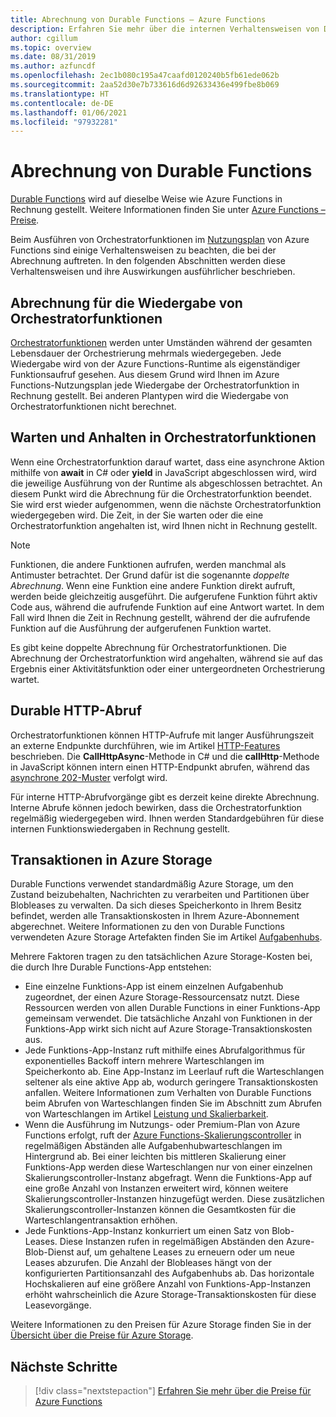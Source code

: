 ```yaml
---
title: Abrechnung von Durable Functions – Azure Functions
description: Erfahren Sie mehr über die internen Verhaltensweisen von Durable Functions und wie sich diese auf die Abrechnung für Azure Functions auswirken.
author: cgillum
ms.topic: overview
ms.date: 08/31/2019
ms.author: azfuncdf
ms.openlocfilehash: 2ec1b080c195a47caafd0120240b5fb61ede062b
ms.sourcegitcommit: 2aa52d30e7b733616d6d92633436e499fbe8b069
ms.translationtype: HT
ms.contentlocale: de-DE
ms.lasthandoff: 01/06/2021
ms.locfileid: "97932281"
---
```

# <a name="durable-functions-billing"></a>Abrechnung von Durable Functions

[Durable Functions](durable-functions-overview.md) wird auf dieselbe Weise wie Azure Functions in Rechnung gestellt. Weitere Informationen finden Sie unter [Azure Functions – Preise](https://azure.microsoft.com/pricing/details/functions/).

Beim Ausführen von Orchestratorfunktionen im [Nutzungsplan](../consumption-plan.md) von Azure Functions sind einige Verhaltensweisen zu beachten, die bei der Abrechnung auftreten. In den folgenden Abschnitten werden diese Verhaltensweisen und ihre Auswirkungen ausführlicher beschrieben.

## <a name="orchestrator-function-replay-billing"></a>Abrechnung für die Wiedergabe von Orchestratorfunktionen

[Orchestratorfunktionen](durable-functions-orchestrations.md) werden unter Umständen während der gesamten Lebensdauer der Orchestrierung mehrmals wiedergegeben. Jede Wiedergabe wird von der Azure Functions-Runtime als eigenständiger Funktionsaufruf gesehen. Aus diesem Grund wird Ihnen im Azure Functions-Nutzungsplan jede Wiedergabe der Orchestratorfunktion in Rechnung gestellt. Bei anderen Plantypen wird die Wiedergabe von Orchestratorfunktionen nicht berechnet.

## <a name="awaiting-and-yielding-in-orchestrator-functions"></a>Warten und Anhalten in Orchestratorfunktionen

Wenn eine Orchestratorfunktion darauf wartet, dass eine asynchrone Aktion mithilfe von **await** in C# oder **yield** in JavaScript abgeschlossen wird, wird die jeweilige Ausführung von der Runtime als abgeschlossen betrachtet. An diesem Punkt wird die Abrechnung für die Orchestratorfunktion beendet. Sie wird erst wieder aufgenommen, wenn die nächste Orchestratorfunktion wiedergegeben wird. Die Zeit, in der Sie warten oder die eine Orchestratorfunktion angehalten ist, wird Ihnen nicht in Rechnung gestellt.

> [!NOTE]
> Funktionen, die andere Funktionen aufrufen, werden manchmal als Antimuster betrachtet. Der Grund dafür ist die sogenannte _doppelte Abrechnung_. Wenn eine Funktion eine andere Funktion direkt aufruft, werden beide gleichzeitig ausgeführt. Die aufgerufene Funktion führt aktiv Code aus, während die aufrufende Funktion auf eine Antwort wartet. In dem Fall wird Ihnen die Zeit in Rechnung gestellt, während der die aufrufende Funktion auf die Ausführung der aufgerufenen Funktion wartet.
>
> Es gibt keine doppelte Abrechnung für Orchestratorfunktionen. Die Abrechnung der Orchestratorfunktion wird angehalten, während sie auf das Ergebnis einer Aktivitätsfunktion oder einer untergeordneten Orchestrierung wartet.

## <a name="durable-http-polling"></a>Durable HTTP-Abruf

Orchestratorfunktionen können HTTP-Aufrufe mit langer Ausführungszeit an externe Endpunkte durchführen, wie im Artikel [HTTP-Features](durable-functions-http-features.md) beschrieben. Die **CallHttpAsync**-Methode in C# und die **callHttp**-Methode in JavaScript können intern einen HTTP-Endpunkt abrufen, während das [asynchrone 202-Muster](durable-functions-http-features.md#http-202-handling) verfolgt wird.

Für interne HTTP-Abrufvorgänge gibt es derzeit keine direkte Abrechnung. Interne Abrufe können jedoch bewirken, dass die Orchestratorfunktion regelmäßig wiedergegeben wird. Ihnen werden Standardgebühren für diese internen Funktionswiedergaben in Rechnung gestellt.

## <a name="azure-storage-transactions"></a>Transaktionen in Azure Storage

Durable Functions verwendet standardmäßig Azure Storage, um den Zustand beizubehalten, Nachrichten zu verarbeiten und Partitionen über Blobleases zu verwalten. Da sich dieses Speicherkonto in Ihrem Besitz befindet, werden alle Transaktionskosten in Ihrem Azure-Abonnement abgerechnet. Weitere Informationen zu den von Durable Functions verwendeten Azure Storage Artefakten finden Sie im Artikel [Aufgabenhubs](durable-functions-task-hubs.md).

Mehrere Faktoren tragen zu den tatsächlichen Azure Storage-Kosten bei, die durch Ihre Durable Functions-App entstehen:

* Eine einzelne Funktions-App ist einem einzelnen Aufgabenhub zugeordnet, der einen Azure Storage-Ressourcensatz nutzt. Diese Ressourcen werden von allen Durable Functions in einer Funktions-App gemeinsam verwendet. Die tatsächliche Anzahl von Funktionen in der Funktions-App wirkt sich nicht auf Azure Storage-Transaktionskosten aus.
* Jede Funktions-App-Instanz ruft mithilfe eines Abrufalgorithmus für exponentielles Backoff intern mehrere Warteschlangen im Speicherkonto ab. Eine App-Instanz im Leerlauf ruft die Warteschlangen seltener als eine aktive App ab, wodurch geringere Transaktionskosten anfallen. Weitere Informationen zum Verhalten von Durable Functions beim Abrufen von Warteschlangen finden Sie im Abschnitt zum Abrufen von Warteschlangen im Artikel [Leistung und Skalierbarkeit](durable-functions-perf-and-scale.md#queue-polling).
* Wenn die Ausführung im Nutzungs- oder Premium-Plan von Azure Functions erfolgt, ruft der [Azure Functions-Skalierungscontroller](../event-driven-scaling.md) in regelmäßigen Abständen alle Aufgabenhubwarteschlangen im Hintergrund ab. Bei einer leichten bis mittleren Skalierung einer Funktions-App werden diese Warteschlangen nur von einer einzelnen Skalierungscontroller-Instanz abgefragt. Wenn die Funktions-App auf eine große Anzahl von Instanzen erweitert wird, können weitere Skalierungscontroller-Instanzen hinzugefügt werden. Diese zusätzlichen Skalierungscontroller-Instanzen können die Gesamtkosten für die Warteschlangentransaktion erhöhen.
* Jede Funktions-App-Instanz konkurriert um einen Satz von Blob-Leases. Diese Instanzen rufen in regelmäßigen Abständen den Azure-Blob-Dienst auf, um gehaltene Leases zu erneuern oder um neue Leases abzurufen. Die Anzahl der Blobleases hängt von der konfigurierten Partitionsanzahl des Aufgabenhubs ab. Das horizontale Hochskalieren auf eine größere Anzahl von Funktions-App-Instanzen erhöht wahrscheinlich die Azure Storage-Transaktionskosten für diese Leasevorgänge.

Weitere Informationen zu den Preisen für Azure Storage finden Sie in der [Übersicht über die Preise für Azure Storage](https://azure.microsoft.com/pricing/details/storage/). 

## <a name="next-steps"></a>Nächste Schritte

> [!div class="nextstepaction"]
> [Erfahren Sie mehr über die Preise für Azure Functions](https://azure.microsoft.com/pricing/details/functions/)
